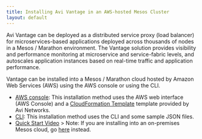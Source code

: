 ```yaml
---
title: Installing Avi Vantage in an AWS-hosted Mesos Cluster
layout: default
---
```

Avi Vantage can be deployed as a distributed service proxy (load balancer) for microservices-based applications deployed across thousands of nodes in a Mesos / Marathon environment. The Vantage solution provides visibility and performance monitoring at microservice and service-fabric levels, and autoscales application instances based on real-time traffic and application performance.

Vantage can be installed into a Mesos / Marathon cloud hosted by Amazon Web Services (AWS) using the AWS console or using the CLI.

* <a href="/docs/16.2.2/installing-avi-integration-with-mesos-in-aws">AWS console</a>: This installation method uses the AWS web interface (AWS Console) and a <a href="//cdn2.hubspot.net/hubfs/443964/Web_Document_Folder/Mesos-avi-cloudformation-15.3.json?t=1455301692246">CloudFormation Template</a> template provided by Avi Networks.
* <a href="/docs/latest/installing-mesos-in-aws-using-the-cli/">CLI</a>: This installation method uses the CLI and some sample JSON files.
* <a href="https://youtu.be/4p4L5dtgRis">Quick Start Video</a> &gt; Note: If you are installing into an on-premises Mesos cloud, go <a href="/docs/latest/deploying-avi-vantage-with-mesosphere-dcos-on-premises/">here</a> instead.
 
